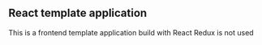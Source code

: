 ## React template application

This is a frontend template application build with React
Redux is not used
